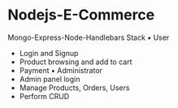 # Nodejs-E-Commerce
Mongo-Express-Node-Handlebars Stack
▪ User 
 - Login and Signup
 - Product browsing and add to cart
 - Payment
▪ Administrator
 - Admin panel login
 - Manage Products, Orders, Users
 - Perform CRUD
